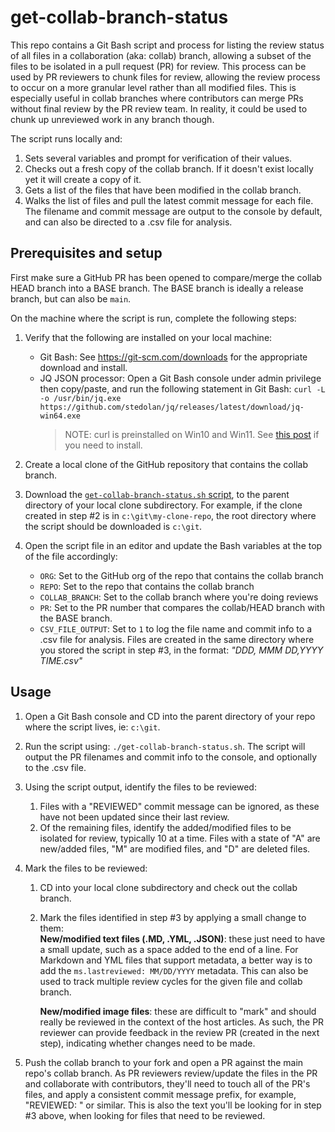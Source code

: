 # get-collab-branch-status

This repo contains a Git Bash script and process for listing the review status of all files in a collaboration (aka: collab) branch, allowing a subset of the files to be isolated in a pull request (PR) for review. This process can be used by PR reviewers to chunk files for review, allowing the review process to occur on a more granular level rather than all modified files. This is especially useful in collab branches where contributors can merge PRs without final review by the PR review team. In reality, it could be used to chunk up unreviewed work in any branch though.

The script runs locally and:

1. Sets several variables and prompt for verification of their values.
2. Checks out a fresh copy of the collab branch. If it doesn't exist locally yet it will create a copy of it.
3. Gets a list of the files that have been modified in the collab branch.
4. Walks the list of files and pull the latest commit message for each file. The filename and commit message are output to the console by default, and can also be directed to a .csv file for analysis.

## Prerequisites and setup

First make sure a GitHub PR has been opened to compare/merge the collab HEAD branch into a BASE branch. The BASE branch is ideally a release branch, but can also be `main`.

On the machine where the script is run, complete the following steps:

1. Verify that the following are installed on your local machine:
   - Git Bash: See https://git-scm.com/downloads for the appropriate download and install.
   - JQ JSON processor: Open a Git Bash console under admin privilege then copy/paste, and run the following statement in Git Bash:
         `curl -L -o /usr/bin/jq.exe https://github.com/stedolan/jq/releases/latest/download/jq-win64.exe`
     > NOTE: curl is preinstalled on Win10 and Win11. See [this post](https://stackoverflow.com/a/16216825) if you need to install.

2. Create a local clone of the GitHub repository that contains the collab branch.

3. Download the [`get-collab-branch-status.sh` script](https://github.com/BryanLa/get-collab-branch-status/blob/main/get-collab-branch-status.sh), to the parent directory of your local clone subdirectory. For example, if the clone created in step #2 is in `c:\git\my-clone-repo`, the root directory where the script should be downloaded is `c:\git`.  

4. Open the script file in an editor and update the Bash variables at the top of the file accordingly:
   - `ORG`: Set to the GitHub org of the repo that contains the collab branch
   - `REPO`: Set to the repo that contains the collab branch
   - `COLLAB_BRANCH`: Set to the collab branch where you're doing reviews
   - `PR`: Set to the PR number that compares the collab/HEAD branch with the BASE branch.
   - `CSV_FILE_OUTPUT`: Set to `1` to log the file name and commit info to a .csv file for analysis. Files are created in the same directory where you stored the script in step #3, in the format: *"DDD, MMM DD,YYYY TIME.csv"*   

## Usage

1. Open a Git Bash console and CD into the parent directory of your repo where the script lives, ie: `c:\git`.  

2. Run the script using: `./get-collab-branch-status.sh`. The script will output the PR filenames and commit info to the console, and optionally to the .csv file.  

3. Using the script output, identify the files to be reviewed:  
   1. Files with a "REVIEWED" commit message can be ignored, as these have not been updated since their last review.  
   2. Of the remaining files, identify the added/modified files to be isolated for review, typically 10 at a time. Files with a state of "A" are new/added files, "M" are modified files, and "D" are deleted files. 

4. Mark the files to be reviewed:  
   1. CD into your local clone subdirectory and check out the collab branch.  
   2. Mark the files identified in step #3 by applying a small change to them:  
      **New/modified text files (.MD, .YML, .JSON)**: these just need to have a small update, such as a space added to the end of a line. For Markdown and YML files that support metadata, a better way is to add the `ms.lastreviewed: MM/DD/YYYY` metadata. This can also be used to track multiple review cycles for the given file and collab branch. 
      
      **New/modified image files**: these are difficult to "mark" and should really be reviewed in the context of the host articles. As such, the PR reviewer can provide feedback in the review PR (created in the next step), indicating whether changes need to be made.   

5. Push the collab branch to your fork and open a PR against the main repo's collab branch. As PR reviewers review/update the files in the PR and collaborate with contributors, they'll need to touch all of the PR's files, and apply a consistent commit message prefix, for example, "REVIEWED: <description of updates>" or similar. This is also the text you'll be looking for in step #3 above, when looking for files that need to be reviewed.  
